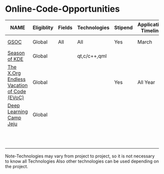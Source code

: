 
# Online-Code-Opportunities 
|NAME                                                                         |Eligiblity|Fields       |Technologies          |Stipend|Application Timeline|Program Timeline|GSoC Dependent|
|-----------------------------------------------------------------------------|----------|-------------|----------------------|-------|--------------------|----------------|--------------|
| [GSOC](https://summerofcode.withgoogle.com/)                                |Global    |All          |All                   |Yes    | March              |April-August    |              |
| [Season of KDE](https://season.kde.org)                                     |Global    |             |qt,c/c++,qml          |       |                    |                |              |
| [The X.Org Endless Vacation of Code (EVoC)](http://www.x.org/wiki/XorgEVoC/)|Global    |             |                      |Yes    | All Year           |All Year        |              | 
| [Deep Learning Camp Jeju](http://jeju.dlcamp.org/2018/)                     |Global    |             |                      |       |                    |                |              |
|                                                                             |          |             |                      |       |                    |                |              |
|                                                                             |          |             |                      |       |                    |                |              |
|                                                                             |          |             |                      |       |                    |                |              |
|                                                                             |          |             |                      |       |                    |                |              |
|                                                                             |          |             |                      |       |                    |                |              |
|                                                                             |          |             |                      |       |                    |                |              |
|                                                                             |          |             |                      |       |                    |                |              |
|                                                                             |          |             |                      |       |                    |                |              |
|                                                                             |          |             |                      |       |                    |                |              |
|                                                                             |          |             |                      |       |                    |                |              |
|                                                                             |          |             |                      |       |                    |                |              |
Note-Technologies may vary from project to project, so it is not necessary to know all Technologies
Also other technologies can be used depending on the project.  
